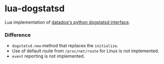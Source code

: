 # lua-dogstatsd

Lua implementation of [datadog's python dogstatsd interface](http://datadogpy.readthedocs.io/en/latest/).

### Difference

* `dogstatsd.new` method that replaces the `initialize`.
* Use of default route from `/proc/net/route` for Linux is not implemented.
* `event` reporting is not implemented.